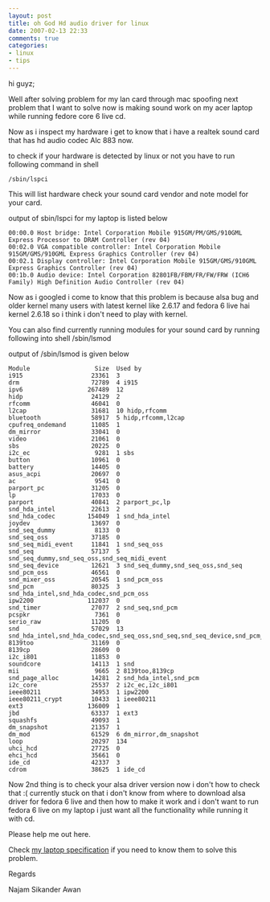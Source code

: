 ```yaml
---
layout: post
title: oh God Hd audio driver for linux
date: 2007-02-13 22:33
comments: true
categories:
- linux
- tips
---
```

hi guyz;

Well after solving problem for my lan card through mac spoofing next problem that I want to solve now is making sound work on my acer laptop while running fedore core 6 live cd.

Now as i inspect my hardware i get to know that i have a realtek sound card that has hd audio codec Alc 883 now.

to check if your hardware is detected by linux or not you have to run following command in shell

	/sbin/lspci

This will list hardware check your sound card vendor and note model for your card.

output of sbin/lspci for my laptop is listed below

	00:00.0 Host bridge: Intel Corporation Mobile 915GM/PM/GMS/910GML Express Processor to DRAM Controller (rev 04)
	00:02.0 VGA compatible controller: Intel Corporation Mobile 915GM/GMS/910GML Express Graphics Controller (rev 04)
	00:02.1 Display controller: Intel Corporation Mobile 915GM/GMS/910GML Express Graphics Controller (rev 04)
	00:1b.0 Audio device: Intel Corporation 82801FB/FBM/FR/FW/FRW (ICH6 Family) High Definition Audio Controller (rev 04)
Now as i googled i come to know that this problem is because alsa bug and older kernel many users with latest kernel like 2.6.17 and fedora 6 live hai kernel 2.6.18 so i think i don't need to play with kernel.

You can also find currently running modules for your sound card by running
following into 	shell 
	/sbin/lsmod

output of /sbin/lsmod is given below

	Module                  Size  Used by
	i915                   23361  3
	drm                    72789  4 i915
	ipv6                  267489  12
	hidp                   24129  2
	rfcomm                 46041  0
	l2cap                  31681  10 hidp,rfcomm
	bluetooth              58917  5 hidp,rfcomm,l2cap
	cpufreq_ondemand       11085  1
	dm_mirror              33041  0
	video                  21061  0
	sbs                    20225  0
	i2c_ec                  9281  1 sbs
	button                 10961  0
	battery                14405  0
	asus_acpi              20697  0
	ac                      9541  0
	parport_pc             31205  0
	lp                     17033  0
	parport                40841  2 parport_pc,lp
	snd_hda_intel          22613  2
	snd_hda_codec         154049  1 snd_hda_intel
	joydev                 13697  0
	snd_seq_dummy           8133  0
	snd_seq_oss            37185  0
	snd_seq_midi_event     11841  1 snd_seq_oss
	snd_seq                57137  5 snd_seq_dummy,snd_seq_oss,snd_seq_midi_event
	snd_seq_device         12621  3 snd_seq_dummy,snd_seq_oss,snd_seq
	snd_pcm_oss            46561  0
	snd_mixer_oss          20545  1 snd_pcm_oss
	snd_pcm                80325  3 snd_hda_intel,snd_hda_codec,snd_pcm_oss
	ipw2200               112037  0
	snd_timer              27077  2 snd_seq,snd_pcm
	pcspkr                  7361  0
	serio_raw              11205  0
	snd                    57029  13 snd_hda_intel,snd_hda_codec,snd_seq_oss,snd_seq,snd_seq_device,snd_pcm_oss,snd_mixer_oss,snd_pcm,snd_timer
	8139too                31169  0
	8139cp                 28609  0
	i2c_i801               11853  0
	soundcore              14113  1 snd
	mii                     9665  2 8139too,8139cp
	snd_page_alloc         14281  2 snd_hda_intel,snd_pcm
	i2c_core               25537  2 i2c_ec,i2c_i801
	ieee80211              34953  1 ipw2200
	ieee80211_crypt        10433  1 ieee80211
	ext3                  136009  1
	jbd                    63337  1 ext3
	squashfs               49093  1
	dm_snapshot            21357  1
	dm_mod                 61529  6 dm_mirror,dm_snapshot
	loop                   20297  134
	uhci_hcd               27725  0
	ehci_hcd               35661  0
	ide_cd                 42337  3
	cdrom                  38625  1 ide_cd

Now 2nd thing is to check your alsa driver version now i don't how to check that :( currently stuck on that i don't know from where to download alsa driver for fedora 6 live and then how to make it work and i don't want to run fedora 6 live on my laptop i just want all the functionality while running it with cd.

Please help me out here.

Check <a href="http://najam.wordpress.com/2007/02/13/my-acer-aspire-1642znwlci/" title="My laptop configuration">my laptop specification</a> if you need to know them to solve this problem.

Regards

Najam Sikander Awan

